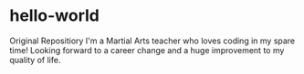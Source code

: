 # hello-world
Original Repositiory
I'm a Martial Arts teacher who loves coding in my spare time! Looking forward to a career change and a huge improvement to my quality of life.
